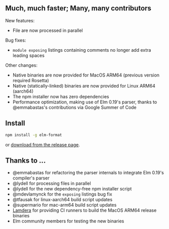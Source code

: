 ## Much, much faster; Many, many contributors

New features:
  - File are now processed in parallel

Bug fixes:
  - `module exposing` listings containing comments no longer add extra leading spaces

Other changes:
  - Native binaries are now provided for MacOS ARM64 (previous version required Rosetta)
  - Native (statically-linked) binaries are now provided for Linux ARM64 (aarch64)
  - The npm installer now has zero dependencies
  - Performance optimization, making use of Elm 0.19's parser, thanks to @emmabastas's contributions via Google Summer of Code


## Install

```sh
npm install -g elm-format
```

or [download from the release page](https://github.com/avh4/elm-format/releases/tag/0.8.6).


## Thanks to ...

  - @emmabastas for refactoring the parser internals to integrate Elm 0.19's compiler's parser
  - @lydell for processing files in parallel
  - @lydell for the new dependency-free npm installer script
  - @mdevlamynck for the `exposing` listings bug fix
  - @tfausak for linux-aarch64 build script updates
  - @supermario for mac-arm64 build script updates
  - [Lamdera](https://www.lamdera.com/) for providing CI runners to build the MacOS ARM64 release binaries
  - Elm community members for testing the new binaries
